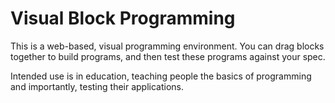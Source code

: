 # Visual Block Programming

This is a web-based, visual programming environment. You can drag blocks together to build programs, and then test these programs against your spec.

Intended use is in education, teaching people the basics of programming and importantly, testing their applications.
